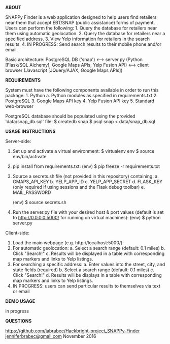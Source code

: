 **ABOUT**

SNAPPy Finder is a web application designed to help users find retailers near
them that accept EBT/SNAP (public assistance) forms of payment. Users can
perform the following:
	1. Query the database for retailers near them using automatic geolocation.
	2. Query the database for retailers near a specified address.
	3. View Yelp information for retailers in the search results.
	4. IN PROGRESS: Send search results to their mobile phone and/or email.

Basic architecture:
PostgreSQL DB ('snap') <--> server.py (Python [Flask/SQL Alchemy], Google Maps
APIs, Yelp Fusion API) <--> client browser (Javascript [JQuery/AJAX, Google Maps
APIs])


**REQUIREMENTS**

System must have the following components available in order to run this package:
	1. Python
		a. Python modules as specified in requirements.txt
	2. PostgreSQL
	3. Google Maps API key
	4. Yelp Fusion API key
	5. Standard web-browser

PostgreSQL database should be populated using the provided 'data/snap_db.sql'
file:
	$ createdb snap
	$ psql snap < data/snap_db.sql


**USAGE INSTRUCTIONS**

Server-side:
1. Set up and activate a virtual environment:
	$ virtualenv env
	$ source env/bin/activate
2. pip install from requirements.txt:
	(env) $ pip freeze -r requirements.txt
3. Source a secrets.sh file (not provided in this repository) containing:
	a. GMAPS_API_KEY
	b. YELP_APP_ID
	c. YELP_APP_SECRET
	d. FLASK_KEY (only required if using sessions and the Flask debug toolbar)
	e. MAIL_PASSWORD

	(env) $ source secrets.sh

4. Run the server.py file with your desired host & port values (default is set
to http://0.0.0.0:5000/ for running on virtual machines):
	(env) $ python server.py


Client-side:
1. Load the main webpage (e.g. http://localhost:5000/):
2. For automatic geolocation:
	a. Select a search range (default: 0.1 miles)
	b. Click "Search!"
	c. Results will be displayed in a table with corresponding map markers and
	links to Yelp listings.
3. For searching a specific address:
	a. Enter values into the street, city, and state fields (required)
	b. Select a search range (default: 0.1 miles)
	c. Click "Search!"
	d. Results will be displays in a table with corresponding map markers and
	links to Yelp listings.
4. IN PROGRESS: users can send particular results to themselves via text or email


**DEMO USAGE**

in progress


**QUESTIONS**

https://github.com/jabrabec/Hackbright-project_SNAPPy-Finder
jenniferbrabec@gmail.com
November 2016

